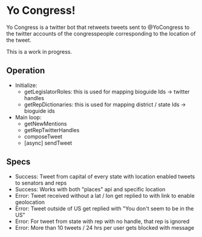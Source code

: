 # Yo Congress!

Yo Congress is a twitter bot that retweets tweets sent to @YoCongress to the twitter
accounts of the congresspeople corresponding to the location of the tweet.

This is a work in progress.

## Operation

- Initialize:
  - getLegislatorRoles: this is used for mapping bioguide Ids -> twitter handles
  - getRepDictionaries: this is used for mapping district / state Ids -> bioguide ids
- Main loop:
  - getNewMentions
  - getRepTwitterHandles
  - composeTweet
  - [async] sendTweet

## Specs

- Success: Tweet from capital of every state with location enabled tweets to senators and reps
- Success: Works with both "places" api and specific location
- Error: Tweet received without a lat / lon get replied to with link to enable geolocation
- Error: Tweet outside of US get replied with "You don't seem to be in the US"
- Error: For tweet from state with rep with no handle, that rep is ignored
- Error: More than 10 tweets / 24 hrs per user gets blocked with message
